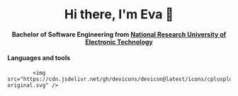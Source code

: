 <div align="center" id="header">
    <h1>Hi there, I'm Eva 👋</h1> 
    <h4>
        Bachelor of Software Engineering from <a href="https://eng.miet.ru">National Research University of Electronic Technology</a> 
    </h4>
</div>

<div>
    <h4>
        Languages and tools
    </h4>
    
            <img src="https://cdn.jsdelivr.net/gh/devicons/devicon@latest/icons/cplusplus/cplusplus-original.svg" />
          
          
          
</div>
